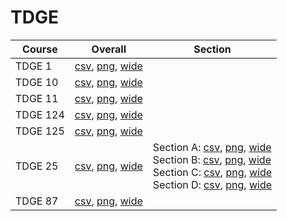 # TDGE

| Course | Overall | Section |
| ------ | ------- | ------- |
| TDGE 1 | [csv](https://github.com/UCSD-Historical-Enrollment-Data/2024Fall/blob/main/overall/TDGE%201.csv), [png](https://raw.githubusercontent.com/UCSD-Historical-Enrollment-Data/2024Fall/main/plot_overall/TDGE%201.png), [wide](https://raw.githubusercontent.com/UCSD-Historical-Enrollment-Data/2024Fall/main/plot_overall_wide/TDGE%201.png) |  |
| TDGE 10 | [csv](https://github.com/UCSD-Historical-Enrollment-Data/2024Fall/blob/main/overall/TDGE%2010.csv), [png](https://raw.githubusercontent.com/UCSD-Historical-Enrollment-Data/2024Fall/main/plot_overall/TDGE%2010.png), [wide](https://raw.githubusercontent.com/UCSD-Historical-Enrollment-Data/2024Fall/main/plot_overall_wide/TDGE%2010.png) |  |
| TDGE 11 | [csv](https://github.com/UCSD-Historical-Enrollment-Data/2024Fall/blob/main/overall/TDGE%2011.csv), [png](https://raw.githubusercontent.com/UCSD-Historical-Enrollment-Data/2024Fall/main/plot_overall/TDGE%2011.png), [wide](https://raw.githubusercontent.com/UCSD-Historical-Enrollment-Data/2024Fall/main/plot_overall_wide/TDGE%2011.png) |  |
| TDGE 124 | [csv](https://github.com/UCSD-Historical-Enrollment-Data/2024Fall/blob/main/overall/TDGE%20124.csv), [png](https://raw.githubusercontent.com/UCSD-Historical-Enrollment-Data/2024Fall/main/plot_overall/TDGE%20124.png), [wide](https://raw.githubusercontent.com/UCSD-Historical-Enrollment-Data/2024Fall/main/plot_overall_wide/TDGE%20124.png) |  |
| TDGE 125 | [csv](https://github.com/UCSD-Historical-Enrollment-Data/2024Fall/blob/main/overall/TDGE%20125.csv), [png](https://raw.githubusercontent.com/UCSD-Historical-Enrollment-Data/2024Fall/main/plot_overall/TDGE%20125.png), [wide](https://raw.githubusercontent.com/UCSD-Historical-Enrollment-Data/2024Fall/main/plot_overall_wide/TDGE%20125.png) |  |
| TDGE 25 | [csv](https://github.com/UCSD-Historical-Enrollment-Data/2024Fall/blob/main/overall/TDGE%2025.csv), [png](https://raw.githubusercontent.com/UCSD-Historical-Enrollment-Data/2024Fall/main/plot_overall/TDGE%2025.png), [wide](https://raw.githubusercontent.com/UCSD-Historical-Enrollment-Data/2024Fall/main/plot_overall_wide/TDGE%2025.png) | Section A: [csv](https://github.com/UCSD-Historical-Enrollment-Data/2024Fall/blob/main/section/TDGE%2025_A.csv), [png](https://raw.githubusercontent.com/UCSD-Historical-Enrollment-Data/2024Fall/main/plot_section/TDGE%2025_A.png), [wide](https://raw.githubusercontent.com/UCSD-Historical-Enrollment-Data/2024Fall/main/plot_section_wide/TDGE%2025_A.png)<br>Section B: [csv](https://github.com/UCSD-Historical-Enrollment-Data/2024Fall/blob/main/section/TDGE%2025_B.csv), [png](https://raw.githubusercontent.com/UCSD-Historical-Enrollment-Data/2024Fall/main/plot_section/TDGE%2025_B.png), [wide](https://raw.githubusercontent.com/UCSD-Historical-Enrollment-Data/2024Fall/main/plot_section_wide/TDGE%2025_B.png)<br>Section C: [csv](https://github.com/UCSD-Historical-Enrollment-Data/2024Fall/blob/main/section/TDGE%2025_C.csv), [png](https://raw.githubusercontent.com/UCSD-Historical-Enrollment-Data/2024Fall/main/plot_section/TDGE%2025_C.png), [wide](https://raw.githubusercontent.com/UCSD-Historical-Enrollment-Data/2024Fall/main/plot_section_wide/TDGE%2025_C.png)<br>Section D: [csv](https://github.com/UCSD-Historical-Enrollment-Data/2024Fall/blob/main/section/TDGE%2025_D.csv), [png](https://raw.githubusercontent.com/UCSD-Historical-Enrollment-Data/2024Fall/main/plot_section/TDGE%2025_D.png), [wide](https://raw.githubusercontent.com/UCSD-Historical-Enrollment-Data/2024Fall/main/plot_section_wide/TDGE%2025_D.png) |
| TDGE 87 | [csv](https://github.com/UCSD-Historical-Enrollment-Data/2024Fall/blob/main/overall/TDGE%2087.csv), [png](https://raw.githubusercontent.com/UCSD-Historical-Enrollment-Data/2024Fall/main/plot_overall/TDGE%2087.png), [wide](https://raw.githubusercontent.com/UCSD-Historical-Enrollment-Data/2024Fall/main/plot_overall_wide/TDGE%2087.png) |  |
